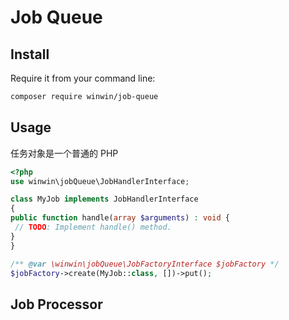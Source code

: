 # Job Queue 

## Install

Require it from your command line:

```bash
composer require winwin/job-queue
```

## Usage

任务对象是一个普通的 PHP

```php
<?php
use winwin\jobQueue\JobHandlerInterface;

class MyJob implements JobHandlerInterface
{
public function handle(array $arguments) : void {
 // TODO: Implement handle() method.
}
}

/** @var \winwin\jobQueue\JobFactoryInterface $jobFactory */
$jobFactory->create(MyJob::class, [])->put();
```

## Job Processor


